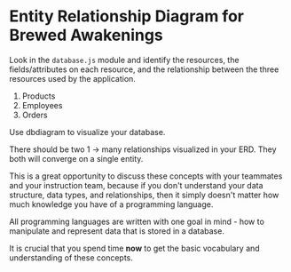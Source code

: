 # Entity Relationship Diagram for Brewed Awakenings

Look in the `database.js` module and identify the resources, the fields/attributes on each resource, and the relationship between the three resources used by the application.

1. Products
1. Employees
1. Orders

Use dbdiagram to visualize your database.

There should be two 1 -> many relationships visualized in your ERD. They both will converge on a single entity.

This is a great opportunity to discuss these concepts with your teammates and your instruction team, because if you don't understand your data structure, data types, and relationships, then it simply doesn't matter how much knowledge you have of a programming language.

All programming languages are written with one goal in mind - how to manipulate and represent data that is stored in a database.

It is crucial that you spend time **now** to get the basic vocabulary and understanding of these concepts.
